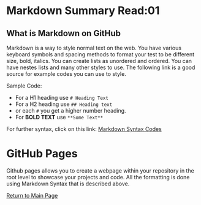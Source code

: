 # Markdown Summary Read:01

## What is Markdown on GitHub
Markdown is a way to style normal text on the web. You have various keyboard symbols and spacing methods to format your test to be different size, bold, italics. You can create lists as unordered and ordered. You can have nestes lists and many other styles to use. The following link is a good source for example codes you can use to style. 

Sample Code:
* For a H1 heading use `# Heading Text`
* For a H2 heading use `## Heading text`
* or each `#` you get a higher number heading.
* For **BOLD TEXT** use `**Some Text**`

For further syntax, click on this link: [Markdown Syntax Codes](https://docs.github.com/en/github/writing-on-github/basic-writing-and-formatting-syntax)


# GitHub Pages
Github pages allows you to create a webpage within your repository in the root level to showcase your projects and code. All the formatting is done using Markdown Syntax that is described above.


[Return to Main Page](README.md)

